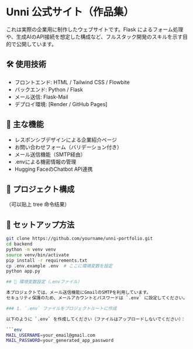 # Unni 公式サイト（作品集）

これは実際の企業用に制作したウェブサイトです。Flask によるフォーム処理や、生成AIのAPI接続を想定した構成など、フルスタック開発のスキルを示す目的で公開しています。

## 🛠️ 使用技術

- フロントエンド: HTML / Tailwind CSS / Flowbite
- バックエンド: Python / Flask
- メール送信: Flask-Mail
- デプロイ環境: [Render / GitHub Pages]

## 🔑 主な機能

- レスポンシブデザインによる企業紹介ページ
- お問い合わせフォーム（バリデーション付き）
- メール送信機能（SMTP経由）
- .envによる機密情報の管理
- Hugging FaceのChatbot API連携

## 📁 プロジェクト構成

（可以贴上 tree 命令结果）

## 🔧 セットアップ方法

```bash
git clone https://github.com/yourname/unni-portfolio.git
cd backend
python -m venv venv
source venv/bin/activate
pip install -r requirements.txt
cp .env.example .env  # ここに環境変数を設定
python app.py

## 🔐 環境変数設定（.envファイル）

本プロジェクトでは、メール送信機能にGmailのSMTPを利用しています。  
セキュリティ保護のため、メールアカウントとパスワードは `.env` に設定してください。

### 1. `.env` ファイルをプロジェクトルートに作成

以下のように `.env` を作成してください（ファイルはアップロードしないでください）：

```env
MAIL_USERNAME=your_email@gmail.com
MAIL_PASSWORD=your_generated_app_password
